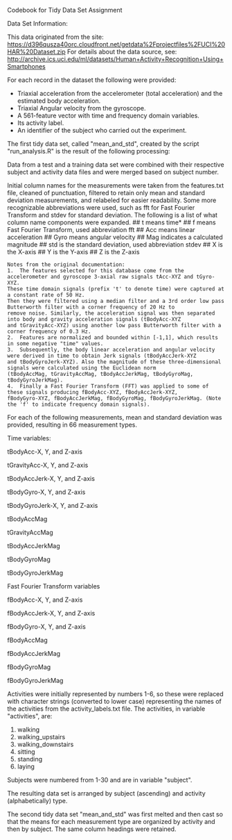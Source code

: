Codebook for Tidy Data Set Assignment

Data Set Information:

This data originated from the site: https://d396qusza40orc.cloudfront.net/getdata%2Fprojectfiles%2FUCI%20HAR%20Dataset.zip
For details about the data source, see: http://archive.ics.uci.edu/ml/datasets/Human+Activity+Recognition+Using+Smartphones

For each record in the dataset the following were provided: 
- Triaxial acceleration from the accelerometer (total acceleration) and the estimated body acceleration. 
- Triaxial Angular velocity from the gyroscope. 
- A 561-feature vector with time and frequency domain variables. 
- Its activity label. 
- An identifier of the subject who carried out the experiment.

The first tidy data set, called "mean_and_std", created by the script "run_analysis.R" is the result of the following processing:

Data from a test and a training data set were combined with their respective subject and activity data files and were merged based on subject number.

Initial column names for the measurements were taken from the features.txt file, cleaned of punctuation, filtered to retain only mean and standard deviation measurements, and relabeled for easier readability.  Some more recognizable abbreviations were used, such as fft for Fast Fourier Transform and stdev for standard deviation.  The following is a list of what column name components were expanded.
    ## t means time*
    ## f means Fast Fourier Transform, used abbreviation fft
    ## Acc means linear acceleration
    ## Gyro means angular velocity
    ## Mag indicates a calculated magnitude
    ## std is the standard deviation, used abbreviation stdev
    ## X is the X-axis
    ## Y is the Y-axis
    ## Z is the Z-axis
    
    Notes from the original documentation: 
    1.  The features selected for this database come from the accelerometer and gyroscope 3-axial raw signals tAcc-XYZ and tGyro-XYZ.
    These time domain signals (prefix 't' to denote time) were captured at a constant rate of 50 Hz. 
    Then they were filtered using a median filter and a 3rd order low pass Butterworth filter with a corner frequency of 20 Hz to 
    remove noise. Similarly, the acceleration signal was then separated into body and gravity acceleration signals (tBodyAcc-XYZ 
    and tGravityAcc-XYZ) using another low pass Butterworth filter with a corner frequency of 0.3 Hz.
    2.  Features are normalized and bounded within [-1,1], which results in some negative "time" values.
    3.  Subsequently, the body linear acceleration and angular velocity were derived in time to obtain Jerk signals (tBodyAccJerk-XYZ
    and tBodyGyroJerk-XYZ). Also the magnitude of these three-dimensional signals were calculated using the Euclidean norm 
    (tBodyAccMag, tGravityAccMag, tBodyAccJerkMag, tBodyGyroMag, tBodyGyroJerkMag). 
    4.  Finally a Fast Fourier Transform (FFT) was applied to some of these signals producing fBodyAcc-XYZ, fBodyAccJerk-XYZ, 
    fBodyGyro-XYZ, fBodyAccJerkMag, fBodyGyroMag, fBodyGyroJerkMag. (Note the 'f' to indicate frequency domain signals).
    
For each of the following measurements, mean and standard deviation was provided, resulting in 66 measurement types.

Time variables:

tBodyAcc-X, Y, and Z-axis

tGravityAcc-X, Y, and Z-axis

tBodyAccJerk-X, Y, and Z-axis

tBodyGyro-X, Y, and Z-axis

tBodyGyroJerk-X, Y, and Z-axis

tBodyAccMag

tGravityAccMag

tBodyAccJerkMag

tBodyGyroMag

tBodyGyroJerkMag

Fast Fourier Transform variables

fBodyAcc-X, Y, and Z-axis

fBodyAccJerk-X, Y, and Z-axis

fBodyGyro-X, Y, and Z-axis

fBodyAccMag

fBodyAccJerkMag

fBodyGyroMag

fBodyGyroJerkMag


Activities were initially represented by numbers 1-6, so these were replaced with character strings (converted to lower case) representing the names of the activities from the activity_labels.txt file.  The activities, in variable "activities", are:
1. walking
2. walking_upstairs
3. walking_downstairs
4. sitting
5. standing
6. laying

Subjects were numbered from 1-30 and are in variable "subject".

The resulting data set is arranged by subject (ascending) and activity (alphabetically) type.

The second tidy data set "mean_and_std" was first melted and then cast so that the means for each measurement type are organized by activity and then by subject.  The same column headings were retained.
